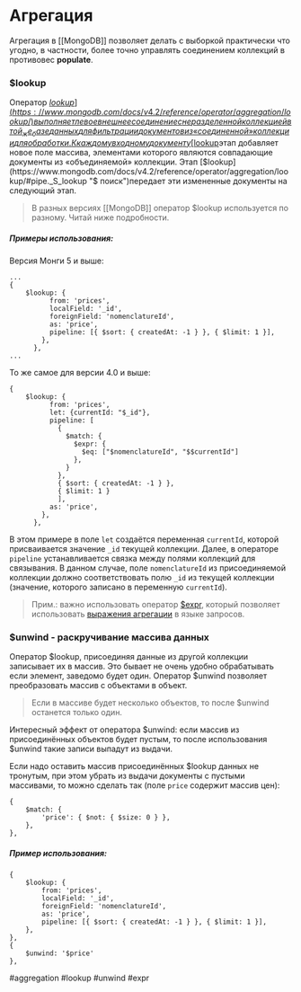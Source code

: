 # Агрегация

Агрегация в [[MongoDB]] позволяет делать с выборкой практически что угодно, в частности, более точно управлять соединением коллекций в противовес __populate__.

### $lookup

Оператор [$lookup](https://www.mongodb.com/docs/v4.2/reference/operator/aggregation/lookup/) выполняет левое внешнее соединение с неразделенной коллекцией в той _же_ базе данных для фильтрации документов из «соединенной» коллекции для обработки. К каждому входному документу [$lookup](https://www.mongodb.com/docs/v4.2/reference/operator/aggregation/lookup/#pipe._S_lookup "$ поиск")этап добавляет новое поле массива, элементами которого являются совпадающие документы из «объединяемой» коллекции. Этап [$lookup](https://www.mongodb.com/docs/v4.2/reference/operator/aggregation/lookup/#pipe._S_lookup "$ поиск")передает эти измененные документы на следующий этап.

>В разных версиях [[MongoDB]] оператор $lookup используется по разному. Читай ниже подробности.

##### Примеры использования:
Версия Монги 5 и выше:

```
...
{
	$lookup: {
          from: 'prices',
          localField: '_id',
          foreignField: 'nomenclatureId',
          as: 'price',
          pipeline: [{ $sort: { createdAt: -1 } }, { $limit: 1 }],
        },
      },
...
```

То же самое для версии 4.0 и выше:
```
{
	$lookup: {
          from: 'prices',
          let: {currentId: "$_id"},
          pipeline: [
            {
              $match: {
                $expr: {
                  $eq: ["$nomenclatureId", "$$currentId"]
                },
              }
            },
            { $sort: { createdAt: -1 } }, 
			{ $limit: 1 }
			],
          as: 'price',
        },
      },
```

В этом примере в поле `let` создаётся переменная `currentId`, которой присваивается значение `_id` текущей коллекции. Далее, в операторе `pipeline` устанавливается связка между полями коллекций для связывания. В данном случае, поле `nomenclatureId` из присоединяемой коллекции должно соответствовать полю `_id` из текущей коллекции (значение, которого записано в переменную `currentId`).

>Прим.: важно использовать оператор [$expr](https://www.mongodb.com/docs/manual/reference/operator/query/expr/), который позволяет использовать [выражения агрегации](https://www.mongodb.com/docs/manual/meta/aggregation-quick-reference/#std-label-aggregation-expressions) в языке запросов.


### $unwind - раскручивание массива данных

Оператор $lookup, присоединяя данные из другой коллекции записывает их в массив. Это бывает не очень удобно обрабатывать если элемент, заведомо будет один. Оператор $unwind позволяет преобразовать массив с объектами в объект.

>Если в массиве будет несколько объектов, то после $unwind останется только один.

Интересный эффект от оператора $unwind: если массив из присоединённых объектов будет пустым, то после использования $unwind такие записи выпадут из выдачи.

Если надо оставить массив присоединённых $lookup данных не тронутым, при этом убрать из выдачи документы с пустыми массивами, то можно сделать так (поле `price` содержит массив цен):
```
{
	$match: {
		'price': { $not: { $size: 0 } },
	},
},
```

##### Пример использования:
```
{
	$lookup: {
		from: 'prices',
		localField: '_id',
		foreignField: 'nomenclatureId',
		as: 'price',
		pipeline: [{ $sort: { createdAt: -1 } }, { $limit: 1 }],
	},
},
{
	$unwind: '$price'
},
```


#aggregation #lookup #unwind #expr